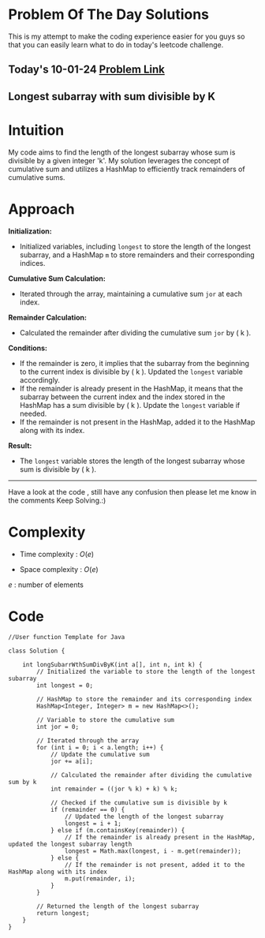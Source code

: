 # Problem Of The Day Solutions

This is my attempt to make the coding experience easier for you guys so that you can easily learn what to do in today's leetcode challenge.

## Today's 10-01-24 [Problem Link](https://www.geeksforgeeks.org/problems/longest-subarray-with-sum-divisible-by-k1259/1)
## Longest subarray with sum divisible by K

# Intuition
<!-- Describe your first thoughts on how to solve this problem. -->
My code aims to find the length of the longest subarray whose sum is divisible by a given integer 'k'. My solution leverages the concept of cumulative sum and utilizes a HashMap to efficiently track remainders of cumulative sums.

# Approach
<!-- Describe your approach to solving the problem. -->

**Initialization:**
   - Initialized variables, including `longest` to store the length of the longest subarray, and a HashMap `m` to store remainders and their corresponding indices.

**Cumulative Sum Calculation:**
   - Iterated through the array, maintaining a cumulative sum `jor` at each index.

**Remainder Calculation:**
   - Calculated the remainder after dividing the cumulative sum `jor` by \( k \).

**Conditions:**
   - If the remainder is zero, it implies that the subarray from the beginning to the current index is divisible by \( k \). Updated the `longest` variable accordingly.
   - If the remainder is already present in the HashMap, it means that the subarray between the current index and the index stored in the HashMap has a sum divisible by \( k \). Update the `longest` variable if needed.
   - If the remainder is not present in the HashMap, added it to the HashMap along with its index.

**Result:**
   - The `longest` variable stores the length of the longest subarray whose sum is divisible by \( k \).

---
Have a look at the code , still have any confusion then please let me know in the comments
Keep Solving.:)

# Complexity
- Time complexity : $O(e)$
<!-- Add your time complexity here, e.g. $$O(n)$$ -->
 
- Space complexity : $O(e)$
<!-- Add your space complexity here, e.g. $$O(e)$$ -->

$e$ : number of elements

# Code
```
//User function Template for Java

class Solution {
    
    int longSubarrWthSumDivByK(int a[], int n, int k) {
        // Initialized the variable to store the length of the longest subarray
        int longest = 0;
        
        // HashMap to store the remainder and its corresponding index
        HashMap<Integer, Integer> m = new HashMap<>();
        
        // Variable to store the cumulative sum
        int jor = 0;

        // Iterated through the array
        for (int i = 0; i < a.length; i++) {
            // Update the cumulative sum
            jor += a[i];
            
            // Calculated the remainder after dividing the cumulative sum by k
            int remainder = ((jor % k) + k) % k;
            
            // Checked if the cumulative sum is divisible by k
            if (remainder == 0) {
                // Updated the length of the longest subarray
                longest = i + 1;
            } else if (m.containsKey(remainder)) {
                // If the remainder is already present in the HashMap, updated the longest subarray length
                longest = Math.max(longest, i - m.get(remainder));
            } else {
                // If the remainder is not present, added it to the HashMap along with its index
                m.put(remainder, i);
            }
        }

        // Returned the length of the longest subarray
        return longest;
    }
}
```

